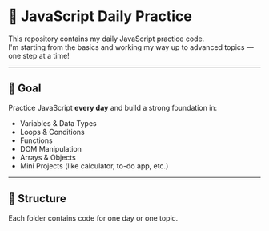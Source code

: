 # 📘 JavaScript Daily Practice

This repository contains my daily JavaScript practice code.  
I'm starting from the basics and working my way up to advanced topics — one step at a time!

---

## 📅 Goal
Practice JavaScript **every day** and build a strong foundation in:
- Variables & Data Types
- Loops & Conditions
- Functions
- DOM Manipulation
- Arrays & Objects
- Mini Projects (like calculator, to-do app, etc.)

---

## 📂 Structure
Each folder contains code for one day or one topic.


